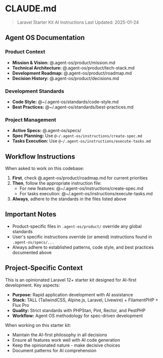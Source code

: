 # CLAUDE.md

> Laravel Starter Kit AI Instructions
> Last Updated: 2025-01-24

## Agent OS Documentation

### Product Context
- **Mission & Vision:** @.agent-os/product/mission.md
- **Technical Architecture:** @.agent-os/product/tech-stack.md
- **Development Roadmap:** @.agent-os/product/roadmap.md
- **Decision History:** @.agent-os/product/decisions.md

### Development Standards
- **Code Style:** @~/.agent-os/standards/code-style.md
- **Best Practices:** @~/.agent-os/standards/best-practices.md

### Project Management
- **Active Specs:** @.agent-os/specs/
- **Spec Planning:** Use `@~/.agent-os/instructions/create-spec.md`
- **Tasks Execution:** Use `@~/.agent-os/instructions/execute-tasks.md`

## Workflow Instructions

When asked to work on this codebase:

1. **First**, check @.agent-os/product/roadmap.md for current priorities
2. **Then**, follow the appropriate instruction file:
   - For new features: @~/.agent-os/instructions/create-spec.md
   - For tasks execution: @~/.agent-os/instructions/execute-tasks.md
3. **Always**, adhere to the standards in the files listed above

## Important Notes

- Product-specific files in `.agent-os/product/` override any global standards
- User's specific instructions override (or amend) instructions found in `.agent-os/specs/...`
- Always adhere to established patterns, code style, and best practices documented above

## Project-Specific Context

This is an opinionated Laravel 12+ starter kit designed for AI-first development. Key aspects:

- **Purpose:** Rapid application development with AI assistance
- **Stack:** TALL (TailwindCSS, Alpine.js, Laravel, Livewire) + FilamentPHP + Flux Pro
- **Quality:** Strict standards with PHPStan, Pint, Rector, and PestPHP
- **Workflow:** Agent OS methodology for spec-driven development

When working on this starter kit:
- Maintain the AI-first philosophy in all decisions
- Ensure all features work well with AI code generation
- Keep the opinionated nature - make decisive choices
- Document patterns for AI comprehension